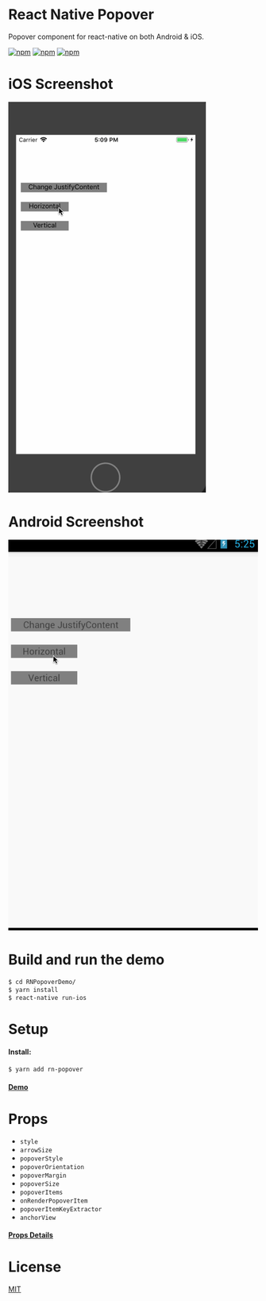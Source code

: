 # React Native Popover

Popover component for react-native on both Android & iOS.

[![npm](https://img.shields.io/npm/v/rn-popover.svg?style=plastic)](https://npmjs.org/package/rn-popover) [![npm](https://img.shields.io/npm/dm/rn-popover.svg?style=plastic)](https://npmjs.org/package/rn-popover) [![npm](https://img.shields.io/npm/dt/rn-popover.svg?style=plastic)](https://npmjs.org/package/rn-popover)

# iOS Screenshot

![React Native Popover iOS Screenshot](Screenshot-iOS.gif)

# Android Screenshot

![React Native Popover Android Screenshot](Screenshot-Android.gif)

# Build and run the demo

```shell
$ cd RNPopoverDemo/
$ yarn install
$ react-native run-ios
```

# Setup

#### Install:

```shell
$ yarn add rn-popover
```

#### [Demo](RNPopoverDemo/App.js)

# Props

* `style`
* `arrowSize`
* `popoverStyle`
* `popoverOrientation`
* `popoverMargin`
* `popoverSize`
* `popoverItems`
* `onRenderPopoverItem`
* `popoverItemKeyExtractor`
* `anchorView`

#### [Props Details](Popover/Popover.js#L9-L28)

# License

[MIT](LICENSE)